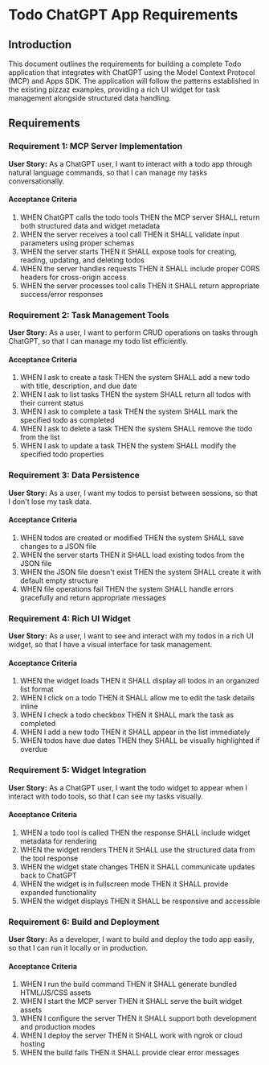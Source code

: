 # Todo ChatGPT App Requirements

## Introduction

This document outlines the requirements for building a complete Todo application that integrates with ChatGPT using the Model Context Protocol (MCP) and Apps SDK. The application will follow the patterns established in the existing pizzaz examples, providing a rich UI widget for task management alongside structured data handling.

## Requirements

### Requirement 1: MCP Server Implementation

**User Story:** As a ChatGPT user, I want to interact with a todo app through natural language commands, so that I can manage my tasks conversationally.

#### Acceptance Criteria

1. WHEN ChatGPT calls the todo tools THEN the MCP server SHALL return both structured data and widget metadata
2. WHEN the server receives a tool call THEN it SHALL validate input parameters using proper schemas
3. WHEN the server starts THEN it SHALL expose tools for creating, reading, updating, and deleting todos
4. WHEN the server handles requests THEN it SHALL include proper CORS headers for cross-origin access
5. WHEN the server processes tool calls THEN it SHALL return appropriate success/error responses

### Requirement 2: Task Management Tools

**User Story:** As a user, I want to perform CRUD operations on tasks through ChatGPT, so that I can manage my todo list efficiently.

#### Acceptance Criteria

1. WHEN I ask to create a task THEN the system SHALL add a new todo with title, description, and due date
2. WHEN I ask to list tasks THEN the system SHALL return all todos with their current status
3. WHEN I ask to complete a task THEN the system SHALL mark the specified todo as completed
4. WHEN I ask to delete a task THEN the system SHALL remove the todo from the list
5. WHEN I ask to update a task THEN the system SHALL modify the specified todo properties

### Requirement 3: Data Persistence

**User Story:** As a user, I want my todos to persist between sessions, so that I don't lose my task data.

#### Acceptance Criteria

1. WHEN todos are created or modified THEN the system SHALL save changes to a JSON file
2. WHEN the server starts THEN it SHALL load existing todos from the JSON file
3. WHEN the JSON file doesn't exist THEN the system SHALL create it with default empty structure
4. WHEN file operations fail THEN the system SHALL handle errors gracefully and return appropriate messages

### Requirement 4: Rich UI Widget

**User Story:** As a user, I want to see and interact with my todos in a rich UI widget, so that I have a visual interface for task management.

#### Acceptance Criteria

1. WHEN the widget loads THEN it SHALL display all todos in an organized list format
2. WHEN I click on a todo THEN it SHALL allow me to edit the task details inline
3. WHEN I check a todo checkbox THEN it SHALL mark the task as completed
4. WHEN I add a new todo THEN it SHALL appear in the list immediately
5. WHEN todos have due dates THEN they SHALL be visually highlighted if overdue

### Requirement 5: Widget Integration

**User Story:** As a ChatGPT user, I want the todo widget to appear when I interact with todo tools, so that I can see my tasks visually.

#### Acceptance Criteria

1. WHEN a todo tool is called THEN the response SHALL include widget metadata for rendering
2. WHEN the widget renders THEN it SHALL use the structured data from the tool response
3. WHEN the widget state changes THEN it SHALL communicate updates back to ChatGPT
4. WHEN the widget is in fullscreen mode THEN it SHALL provide expanded functionality
5. WHEN the widget displays THEN it SHALL be responsive and accessible

### Requirement 6: Build and Deployment

**User Story:** As a developer, I want to build and deploy the todo app easily, so that I can run it locally or in production.

#### Acceptance Criteria

1. WHEN I run the build command THEN it SHALL generate bundled HTML/JS/CSS assets
2. WHEN I start the MCP server THEN it SHALL serve the built widget assets
3. WHEN I configure the server THEN it SHALL support both development and production modes
4. WHEN I deploy the server THEN it SHALL work with ngrok or cloud hosting
5. WHEN the build fails THEN it SHALL provide clear error messages